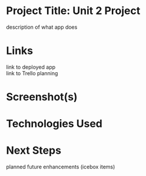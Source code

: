 # Project Title: Unit 2 Project
description of what app does

# Links
link to deployed app <br>
link to Trello planning

# Screenshot(s)

# Technologies Used

# Next Steps
planned future enhancements (icebox items)

